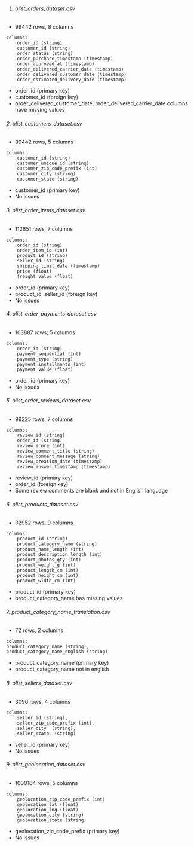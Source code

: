1. ###### olist_orders_dataset.csv

- 99442 rows, 8 columns

```
columns:
    order_id (string)
    customer_id (string)
    order_status (string)
    order_purchase_timestamp (timestamp)
    order_approved_at (timestamp)
    order_delivered_carrier_date (timestamp)
    order_delivered_customer_date (timestamp)
    order_estimated_delivery_date (timestamp)
```

- order_id (primary key)
- customer_id (foreign key)
- order_delivered_customer_date, order_delivered_carrier_date columns have missing values

###### 2. olist_customers_dataset.csv

- 99442 rows, 5 columns

```
columns:
    customer_id (string)
    customer_unique_id (string)
    customer_zip_code_prefix (int)
    customer_city (string)
    customer_state (string)
```

- customer_id (primary key)
- No issues

###### 3. olist_order_items_dataset.csv

- 112651 rows, 7 columns

```
columns:
    order_id (string)
    order_item_id (int)
    product_id (string)
    seller_id (string)
    shipping_limit_date (timestamp)
    price (float)
    freight_value (float)
```

- order_id (primary key)
- product_id, seller_id (foreign key)
- No issues

###### 4. olist_order_payments_dataset.csv

- 103887 rows, 5 columns

```
columns:
    order_id (string)
    payment_sequential (int)
    payment_type (string)
    payment_installments (int)
    payment_value (float)
```

- order_id (primary key)
- No issues

###### 5. olist_order_reviews_dataset.csv

- 99225 rows, 7 columns

```
columns:
    review_id (string)
    order_id (string)
    review_score (int)
    review_comment_title (string)
    review_comment_message (string)
    review_creation_date (timestamp)
    review_answer_timestamp (timestamp)
```

- review_id (primary key)
- order_id (foreign key)
- Some review comments are blank and not in English language

###### 6. olist_products_dataset.csv

- 32952 rows, 9 columns

```
columns:
    product_id (string)
    product_category_name (string)
    product_name_length (int)
    product_description_length (int)
    product_photos_qty (int)
    product_weight_g (int)
    product_length_cm (int)
    product_height_cm (int)
    product_width_cm (int)
```

- product_id (primary key)
- product_category_name has missing values

###### 7. product_category_name_translation.csv

- 72 rows, 2 columns

```
columns:
product_category_name (string),
product_category_name_english (string)
```

- product_category_name (primary key)
- product_category_name not in english

###### 8. olist_sellers_dataset.csv

- 3096 rows, 4 columns

```
columns:
    seller_id (string),
    seller_zip_code_prefix (int),
    seller_city  (string),
    seller_state  (string)
```

- seller_id (primary key)
- No issues

###### 9. olist_geolocation_dataset.csv

- 1000164 rows, 5 columns

```
columns:
    geolocation_zip_code_prefix (int)
    geolocation_lat (float)
    geolocation_lng (float)
    geolocation_city (string)
    geolocation_state (string)
```

- geolocation_zip_code_prefix (primary key)
- No issues
